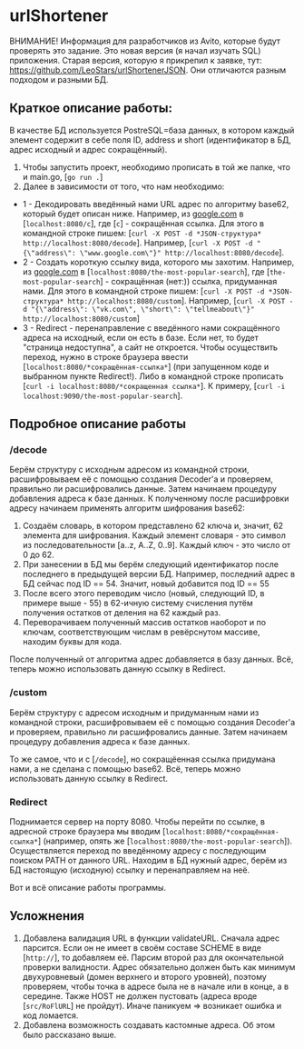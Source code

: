 # urlShortener

ВНИМАНИЕ! Информация для разработчиков из Avito, которые будут проверять это задание. Это новая версия (я начал изучать SQL) приложения. Старая версия, которую я прикрепил к заявке, тут: https://github.com/LeoStars/urlShortenerJSON. Они отличаются разным подходом и разными БД.

## Краткое описание работы:

В качестве БД используется PostreSQL=база данных, в котором каждый элемент содержит в себе поля ID, address и short (идентификатор в БД, адрес исходный и адрес сокращённый).

1. Чтобы запустить проект, необходимо прописать в той же папке, что и main.go, [`go run .`]
2. Далее в зависимости от того, что нам необходимо:

- 1 - Декодировать введённый нами URL адрес по алгоритму base62, который будет описан ниже. Например, из [google.com](google.com) в [`localhost:8080/c`], где [`c`] - сокращённая ссылка. Для этого в командной строке пишем: [`curl -X POST -d *JSON-структура* http://localhost:8080/decode`]. Например, [`curl -X POST -d "{\"address\": \"www.google.com\"}" http://localhost:8080/decode`].
- 2 - Создать короткую ссылку вида, которого мы захотим. Например, из [google.com](google.com) в [`localhost:8080/the-most-popular-search`], где [`the-most-popular-search`] - сокращённая (нет:)) ссылка, придуманная нами. Для этого в командной строке пишем: [`curl -X POST -d *JSON-структура* http://localhost:8080/custom`]. Например, [`curl -X POST -d "{\"address\": \"vk.com\", \"short\": \"tellmeabout\"}" http://localhost:8080/custom`]
- 3 - Redirect - перенаправление с введённого нами сокращённого адреса на исходный, если он есть в базе. Если нет, то будет "страница недоступна", а сайт не откроется. Чтобы осуществить переход, нужно в строке браузера ввести [`localhost:8080/*сокращённая-ссылка*`] (при запущенном коде и выбранном пункте Redirect!). Либо в командной строке прописать [`curl -i localhost:8080/*сокращенная ссылка*`]. К примеру, [`curl -i localhost:9090/the-most-popular-search`].

## Подробное описание работы

### /decode

Берём структуру с исходным адресом из командной строки, расшифровываем её с помощью создания Decoder'а и проверяем, правильно ли расшифровались данные. Затем начинаем процедуру добавления адреса к базе данных. К полученному после расшифровки адресу начинаем применять алгоритм шифрования base62:

1. Создаём словарь,  в котором представлено 62 ключа и, значит, 62 элемента для шифрования. Каждый элемент словаря - это символ из последовательности [a..z, A..Z, 0..9]. Каждый ключ - это число от 0 до 62.
2. При занесении в БД мы берём следующий идентификатор после последнего в предыдущей версии БД. Например, последний адрес в БД сейчас под ID == 54. Значит, новый добавится под ID == 55
3. После всего этого переводим число (новый, следующий ID, в примере выше - 55) в 62-ичную систему счисления путём получения остатков от деления на 62 каждый раз.
4. Переворачиваем полученный массив остатков наоборот и по ключам, соответствующим числам в ревёрснутом массиве, находим буквы для кода.

После полученный от алгоритма адрес добавляется в базу данных. Всё, теперь можно использовать данную ссылку в Redirect.

### /custom

Берём структуру с адресом исходным и придуманным нами из командной строки, расшифровываем её с помощью создания Decoder'а и проверяем, правильно ли расшифровались данные. Затем начинаем процедуру добавления адреса к базе данных.

То же самое, что и с [`/decode`], но сокращёенная ссылка придумана нами, а не сделана с помощью base62. Всё, теперь можно использовать данную ссылку в Redirect.

### Redirect

Поднимается сервер на порту 8080. Чтобы перейти по ссылке, в адресной строке браузера мы вводим  [`localhost:8080/*сокращённая-ссылка*`] (например, опять же [`localhost:8080/the-most-popular-search`]). Осуществляется переход по введённому адресу с последующим поиском PATH от данного URL. Находим в БД нужный адрес, берём из БД настоящую (исходную) ссылку и перенаправляем на неё.

Вот и всё описание работы программы.

## Усложнения

1. Добавлена валидация URL в функции validateURL. Сначала адрес парсится. Если он не имеет в своём составе SCHEME в виде [`http://`], то добавляем её. Парсим второй раз для окончательной проверки валидности. Адрес обязательно должен быть как минимум двухуровневый (домен верхнего и второго уровней), поэтому проверяем, чтобы точка в адресе была не в начале или в конце, а в середине. Также HOST не должен пустовать (адреса вроде [`src/RoFlURL`] не пройдут). Иначе паникуем => возникает ошибка и код ломается.
2. Добавлена возможность создавать кастомные адреса. Об этом было рассказано выше.
